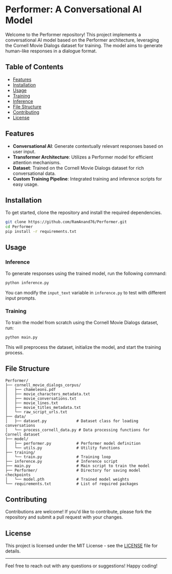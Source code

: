 # Performer: A Conversational AI Model

Welcome to the Performer repository! This project implements a conversational AI model based on the Performer architecture, leveraging the Cornell Movie Dialogs dataset for training. The model aims to generate human-like responses in a dialogue format.

## Table of Contents

- [Features](#features)
- [Installation](#installation)
- [Usage](#usage)
- [Training](#training)
- [Inference](#inference)
- [File Structure](#file-structure)
- [Contributing](#contributing)
- [License](#license)

## Features

- **Conversational AI**: Generate contextually relevant responses based on user input.
- **Transformer Architecture**: Utilizes a Performer model for efficient attention mechanisms.
- **Dataset**: Trained on the Cornell Movie Dialogs dataset for rich conversational data.
- **Custom Training Pipeline**: Integrated training and inference scripts for easy usage.

## Installation

To get started, clone the repository and install the required dependencies.

```bash
git clone https://github.com/RamAnand76/Performer.git
cd Performer
pip install -r requirements.txt
```

## Usage

### Inference

To generate responses using the trained model, run the following command:

```bash
python inference.py
```

You can modify the `input_text` variable in `inference.py` to test with different input prompts.

### Training

To train the model from scratch using the Cornell Movie Dialogs dataset, run:

```bash
python main.py
```

This will preprocess the dataset, initialize the model, and start the training process.

## File Structure

```plaintext
Performer/
├── cornell_movie_dialogs_corpus/
│   ├── chameleons.pdf
│   ├── movie_characters_metadata.txt
│   ├── movie_conversations.txt
│   ├── movie_lines.txt
│   ├── movie_titles_metadata.txt
│   └── raw_script_urls.txt
├── data/
│   ├── dataset.py             # Dataset class for loading conversations
│   └── process_cornell_data.py # Data processing functions for Cornell dataset
├── model/
│   ├── performer.py           # Performer model definition
│   └── utils.py               # Utility functions
├── training/
│   └── train.py               # Training loop
├── inference.py               # Inference script
├── main.py                    # Main script to train the model
├── Performer/                 # Directory for saving model checkpoints
│   └── model.pth              # Trained model weights
└── requirements.txt           # List of required packages

```

## Contributing

Contributions are welcome! If you'd like to contribute, please fork the repository and submit a pull request with your changes.

## License

This project is licensed under the MIT License - see the [LICENSE](LICENSE) file for details.

---

Feel free to reach out with any questions or suggestions! Happy coding!


